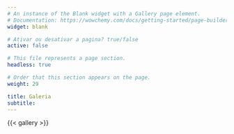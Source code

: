 ```yaml
---
# An instance of the Blank widget with a Gallery page element.
# Documentation: https://wowchemy.com/docs/getting-started/page-builder/
widget: blank

# Ativar ou desativar a pagina? true/false
active: false

# This file represents a page section.
headless: true

# Order that this section appears on the page.
weight: 29

title: Galeria
subtitle:
---
```


{{< gallery >}}
